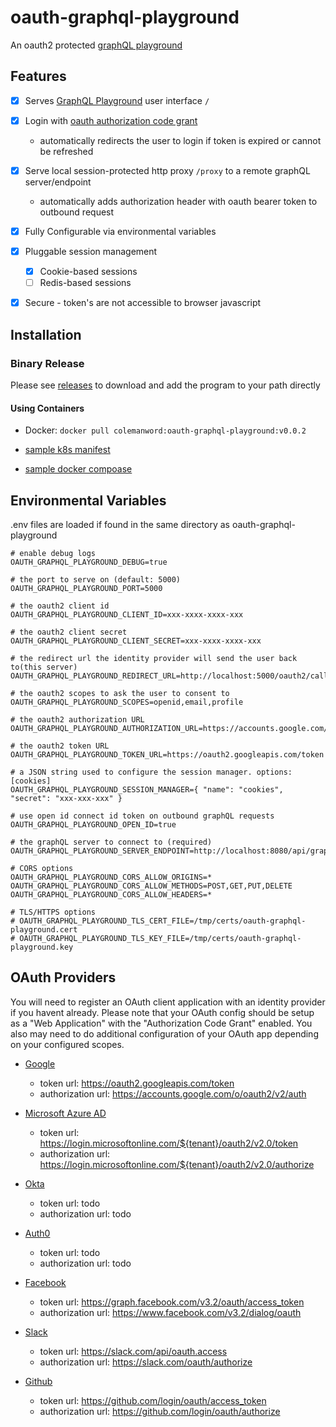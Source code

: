 # oauth-graphql-playground

An oauth2 protected [graphQL playground](https://github.com/graphql/graphql-playground)

## Features

- [x] Serves [GraphQL Playground](https://github.com/graphql/graphql-playground) user interface `/`
- [x] Login with [oauth authorization code grant](https://oauth.net/2/grant-types/authorization-code/)
    - automatically redirects the user to login if token is expired or cannot be refreshed
- [x] Serve local session-protected http proxy `/proxy` to a remote graphQL server/endpoint 
    - automatically adds authorization header with oauth bearer token to outbound request
- [x] Fully Configurable via environmental variables
- [x] Pluggable session management
    - [x] Cookie-based sessions
    - [ ] Redis-based sessions
- [x] Secure - token's are not accessible to browser javascript


## Installation

### Binary Release

Please see [releases](https://github.com/autom8ter/oauth-graphql-playground/releases/tag/v0.0.2) to download and add the program to your path directly

#### Using Containers

- Docker: `docker pull colemanword:oauth-graphql-playground:v0.0.2`

- [sample k8s manifest](k8s.yaml) 

- [sample docker compoase](docker-compose.yml)


## Environmental Variables

.env files are loaded if found in the same directory as oauth-graphql-playground

```
# enable debug logs
OAUTH_GRAPHQL_PLAYGROUND_DEBUG=true

# the port to serve on (default: 5000)
OAUTH_GRAPHQL_PLAYGROUND_PORT=5000

# the oauth2 client id
OAUTH_GRAPHQL_PLAYGROUND_CLIENT_ID=xxx-xxxx-xxxx-xxx

# the oauth2 client secret
OAUTH_GRAPHQL_PLAYGROUND_CLIENT_SECRET=xxx-xxxx-xxxx-xxx

# the redirect url the identity provider will send the user back to(this server)
OAUTH_GRAPHQL_PLAYGROUND_REDIRECT_URL=http://localhost:5000/oauth2/callback

# the oauth2 scopes to ask the user to consent to
OAUTH_GRAPHQL_PLAYGROUND_SCOPES=openid,email,profile

# the oauth2 authorization URL
OAUTH_GRAPHQL_PLAYGROUND_AUTHORIZATION_URL=https://accounts.google.com/o/oauth2/v2/auth

# the oauth2 token URL
OAUTH_GRAPHQL_PLAYGROUND_TOKEN_URL=https://oauth2.googleapis.com/token

# a JSON string used to configure the session manager. options: [cookies]
OAUTH_GRAPHQL_PLAYGROUND_SESSION_MANAGER={ "name": "cookies", "secret": "xxx-xxx-xxx" }

# use open id connect id token on outbound graphQL requests
OAUTH_GRAPHQL_PLAYGROUND_OPEN_ID=true

# the graphQL server to connect to (required)
OAUTH_GRAPHQL_PLAYGROUND_SERVER_ENDPOINT=http://localhost:8080/api/graphql

# CORS options
OAUTH_GRAPHQL_PLAYGROUND_CORS_ALLOW_ORIGINS=*
OAUTH_GRAPHQL_PLAYGROUND_CORS_ALLOW_METHODS=POST,GET,PUT,DELETE
OAUTH_GRAPHQL_PLAYGROUND_CORS_ALLOW_HEADERS=*

# TLS/HTTPS options
# OAUTH_GRAPHQL_PLAYGROUND_TLS_CERT_FILE=/tmp/certs/oauth-graphql-playground.cert
# OAUTH_GRAPHQL_PLAYGROUND_TLS_KEY_FILE=/tmp/certs/oauth-graphql-playground.key

```

## OAuth Providers

You will need to register an OAuth client application with an identity provider if you havent already.
Please note that your OAuth config should be setup as a "Web Application" with the "Authorization Code Grant" enabled.
You also may need to do additional configuration of your OAuth app depending on your configured scopes.


- [Google](https://support.google.com/googleapi/answer/6158849?hl=en)
    - token url: https://oauth2.googleapis.com/token
    - authorization url: https://accounts.google.com/o/oauth2/v2/auth

- [Microsoft Azure AD](https://docs.microsoft.com/en-us/azure/active-directory/develop/v2-oauth2-auth-code-flow)
    - token url: https://login.microsoftonline.com/${tenant}/oauth2/v2.0/token
    - authorization url: https://login.microsoftonline.com/${tenant}/oauth2/v2.0/authorize

- [Okta](https://developer.okta.com/docs/guides/implement-oauth-for-okta/create-oauth-app/)
    - token url: todo
    - authorization url: todo

- [Auth0](https://auth0.com/docs/applications/set-up-an-application)
    - token url: todo
    - authorization url: todo
    
- [Facebook](https://developers.facebook.com/docs/facebook-login/)
    - token url: https://graph.facebook.com/v3.2/oauth/access_token
    - authorization url: https://www.facebook.com/v3.2/dialog/oauth

- [Slack](https://api.slack.com/legacy/oauth)
    - token url: https://slack.com/api/oauth.access
    - authorization url: https://slack.com/oauth/authorize
    
- [Github](https://github.com/settings/applications/new)
    - token url: https://github.com/login/oauth/access_token
    - authorization url: https://github.com/login/oauth/authorize